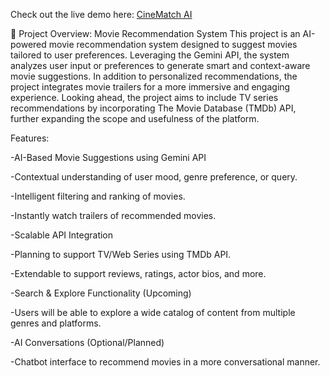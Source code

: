 Check out the live demo here: [CineMatch AI](https://cinematch-ai-fe98d.web.app/)

📄 Project Overview: Movie Recommendation System This project is an AI-powered movie recommendation system designed to suggest movies tailored to user preferences. Leveraging the Gemini API, the system analyzes user input or preferences to generate smart and context-aware movie suggestions. In addition to personalized recommendations, the project integrates movie trailers for a more immersive and engaging experience. Looking ahead, the project aims to include TV series recommendations by incorporating The Movie Database (TMDb) API, further expanding the scope and usefulness of the platform.

Features:

-AI-Based Movie Suggestions using Gemini API

-Contextual understanding of user mood, genre preference, or query.

-Intelligent filtering and ranking of movies.

-Instantly watch trailers of recommended movies.

-Scalable API Integration

-Planning to support TV/Web Series using TMDb API.

-Extendable to support reviews, ratings, actor bios, and more.

-Search & Explore Functionality (Upcoming)

-Users will be able to explore a wide catalog of content from multiple genres and platforms.

-AI Conversations (Optional/Planned)

-Chatbot interface to recommend movies in a more conversational manner.
